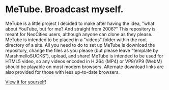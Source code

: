 # MeTube. Broadcast myself.
MeTube is a little project I decided to make after having the idea, "what about YouTube, but for me? And straight from 2006?" This repository is meant for NeoCities users, although anyone can clone as they please. MeTube is intended to be placed in a "videos" folder within the root directory of a site. All you need to do to set up MeTube is download the repository, change the files as you please (but please leave "template by MarshmelloSUCKS"), upload, and share! MeTube is intended to be used for HTML5 video, so any videos encoded in H.264 (MP4) or VP8/VP9 (WebM) should be playable on most modern browsers. Alternate download links are also provided for those with less up-to-date browsers.

[View it for yourself](https://metube-demo.neocities.org/videos)!
